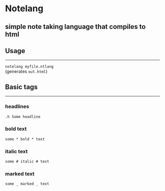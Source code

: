 # Notelang
## simple note taking language that compiles to html

## Usage
---
`notelang myfile.ntlang` <br>
(generates `out.html`)

## Basic tags
---

### headlines
`.h Some headline`

### bold text
`some * bold * text`

### italic text
`some # italic # text`

### marked text
`some _ marked _ text`